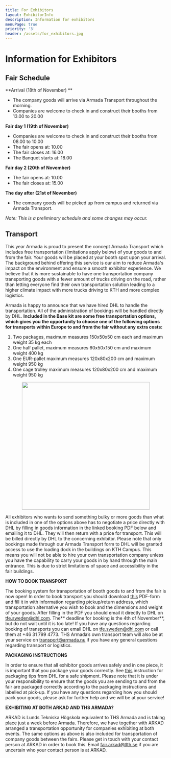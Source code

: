 ```yaml
---
title: For Exhibitors
layout: ExhibitorInfo
description: Information for exhibitors
menuPage: true
priority: '3'
header: /assets/for_exhibitors.jpg
---
```

# Information for Exhibitors

## Fair Schedule

**Arrival (18th of November) **

* The company goods will arrive via Armada Transport throughout the morning.
* Companies are welcome to check in and construct their booths from 13.00 to 20.00

**Fair day 1 (19th of November)**

* Companies are welcome to check in and construct  their booths from 08.00 to 10.00
* The fair opens  at: 10.00
* The fair closes at: 16.00
* The Banquet starts at: 18.00 

**Fair day 2 (20th of November)**

* The fair opens at: 10.00
* The fair closes at: 15.00

**The day after (21st of November)**

* The company goods will be picked up from campus and returned via Armada Transport.

_Note: This is a preliminary schedule and some changes may occur._

## Transport

This year Armada is proud to present the concept Armada Transport which includes free transportation (limitations apply below) of your goods to and from the fair. Your goods will be placed at your booth spot upon your arrival. The background behind offering this service is our aim to reduce Armada's impact on the environment and ensure a smooth exhibitor experience. We believe that it is more sustainable to have one transportation company transporting goods with a fewer amount of trucks driving on the road, rather than letting everyone find their own transportation solution leading to a higher climate impact with more trucks driving to KTH and more complex logistics.

Armada is happy to announce that we have hired DHL to handle the transportation. All of the administration of bookings will be handled directly by DHL. **Included in the Base kit are some free transportation options, which gives you the opportunity to choose one of the following options for transports within Europe to and from the fair without any extra costs:**

1. Two packages, maximum measures 150x50x50 cm each and maximum weight 35 kg each
2. One half pallet, maximum measures 60x50x150 cm and maximum weight 400 kg
3. One EUR-pallet maximum measures 120x80x200 cm and maximum weight 950 kg
4. One cage trolley maximum measures 120x80x200 cm and maximum weight 950 kg

<p style="text-align:center;">
<img src="/assets/dhl.png" height="400em" width="400em"/>
</p>

All exhibitors who wants to send something bulky or more goods than what is included in one of the options above has to negotiate a price directly with DHL by filling in goods information in the linked booking PDF below and emailing it to DHL. They will then return with a price for transport. This will be billed directly by DHL to the concerning exhibitor. Please note that only bookings made through our Armada Transport form to DHL will be granted access to use the loading dock in the buildings on KTH Campus. This means you will not be able to hire your own transportation company unless you have the capability to carry your goods in by hand through the main entrance. This is due to strict limitations of space and accessibility in the fair buildings.

**HOW TO BOOK TRANSPORT**

The booking system for transportation of booth goods to and from the fair is now open! In order to book transport you should download [this](https://drive.google.com/file/d/1pgUdfE9IM3zEuKVuL8XYmviRWqd9y284/view) PDF-form and fill it in with information regarding pickup/return address, which transportation alternative you wish to book and the dimensions and weight of your goods. After filling in the PDF you should email it directly to DHL on [tfe.sweden@dhl.com](<mailto: tfe.sweden@dhl.com>). The** deadline for booking is the 4th of November**, but do not wait until it is too late! If you have any questions regarding booking of transports you can email DHL on [tfe.sweden@dhl.com](<mailto: tfe.sweden@dhl.com>) or call them at +46 31 799 4773. THS Armada’s own transport team will also be at your service on [transport@armada.nu](<mailto: tfe.sweden@dhl.com>) if you have any general questions regarding transport or logistics.

**PACKAGING INSTRUCTIONS**

In order to ensure that all exhibitor goods arrives safely and in one piece, it is important that you package your goods correctly. See [this](https://drive.google.com/file/d/1AG32WhQxk5OlG1SNM9px8ksywvFyVE3s/view) instruction for packaging tips from DHL for a safe shipment. Please note that it is under your responsibility to ensure that the goods you are sending to and from the fair are packaged correctly according to the packaging instructions and labelled at pick-up. If you have any questions regarding how you should pack your goods, please ask for further help and we will be at your service!

**EXHIBITING AT BOTH ARKAD AND THS ARMADA?**

ARKAD is Lunds Tekniska Högskola equivalent to THS Armada and is taking place just a week before Armada. Therefore, we have together with ARKAD arranged a transportation opportunity for companies exhibiting at both events. The same options as above is also included for transportation of company goods between the fairs. Please get in touch with your contact person at ARKAD in order to book this. Email [fair.arkad@tlth.se](<mailto: fair.arkad@tlth.se>) if you are uncertain who your contact person is at ARKAD.

##
